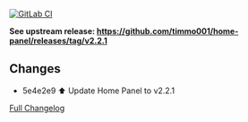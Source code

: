 [![GitLab CI][gitlabci-shield]][gitlabci]

**See upstream release: <https://github.com/timmo001/home-panel/releases/tag/v2.2.1>**

## Changes

- 5e4e2e9 :arrow_up: Update Home Panel to v2.2.1 

[Full Changelog][changelog]

[changelog]: https://github.com/hassio-addons/addon-home-panel/compare/v1.2.0...v1.2.1
[gitlabci-shield]: https://gitlab.com/hassio-addons/addon-home-panel/badges/v1.2.1/pipeline.svg
[gitlabci]: https://gitlab.com/hassio-addons/addon-home-panel/pipelines
